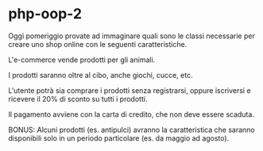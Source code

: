 # php-oop-2

Oggi pomeriggio provate ad immaginare quali sono le classi necessarie per creare uno shop online con le seguenti caratteristiche.

L'e-commerce vende prodotti per gli animali.

I prodotti saranno oltre al cibo, anche giochi, cucce, etc.

L'utente potrà sia comprare i prodotti senza registrarsi, oppure iscriversi e ricevere il 20% di sconto su tutti i prodotti.

Il pagamento avviene con la carta di credito, che non deve essere scaduta.

BONUS:
Alcuni prodotti (es. antipulci) avranno la caratteristica che saranno disponibili solo in un periodo particolare (es. da maggio ad agosto).